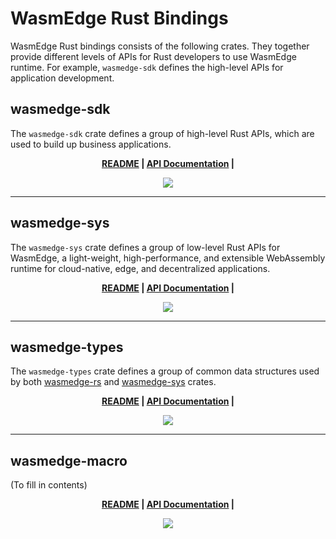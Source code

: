 
# WasmEdge Rust Bindings

WasmEdge Rust bindings consists of the following crates. They together provide different levels of APIs for Rust developers to use WasmEdge runtime. For example, `wasmedge-sdk` defines the high-level APIs for application development.

## wasmedge-sdk

The `wasmedge-sdk` crate defines a group of high-level Rust APIs, which are used to build up business applications.

<p align = "center">
    <strong>
        <a href="https://github.com/WasmEdge/WasmEdge/blob/master/bindings/rust/wasmedge-sdk/README.md">README</a> | <a href="https://wasmedge.github.io/WasmEdge/wasmedge_sdk/">API Documentation</a> | <p align="center">
                <a href="https://crates.io/crates/wasmedge-sdk">
                    <img src="https://img.shields.io/crates/v/wasmedge-sdk.svg">
                </a>
            </p>
    </strong>
</p>

-----

## wasmedge-sys

The `wasmedge-sys` crate defines a group of low-level Rust APIs for WasmEdge, a light-weight, high-performance, and extensible WebAssembly runtime for cloud-native, edge, and decentralized applications.

<p align = "center">
    <strong>
        <a href="https://github.com/WasmEdge/WasmEdge/blob/master/bindings/rust/wasmedge-sdk/README.md">README</a> | <a href="https://wasmedge.github.io/WasmEdge/wasmedge_sdk/">API Documentation</a> | <p align="center">
                <a href="https://crates.io/crates/wasmedge-sys">
                    <img src="https://img.shields.io/crates/v/wasmedge-sys.svg">
                </a>
            </p>
    </strong>
</p>

-----

## wasmedge-types

The `wasmedge-types` crate defines a group of common data structures used by both [wasmedge-rs](https://crates.io/crates/wasmedge-sdk) and [wasmedge-sys](https://crates.io/crates/wasmedge-sys) crates.

<p align = "center">
    <strong>
        <a href="https://github.com/WasmEdge/WasmEdge/blob/master/bindings/rust/wasmedge-sdk/README.md">README</a> | <a href="https://wasmedge.github.io/WasmEdge/wasmedge_sdk/">API Documentation</a> | <p align="center">
                <a href="https://crates.io/crates/wasmedge-types">
                    <img src="https://img.shields.io/crates/v/wasmedge-types.svg">
                </a>
            </p>
    </strong>
</p>

-----

## wasmedge-macro

(To fill in contents)

<p align = "center">
    <strong>
        <a href="https://github.com/WasmEdge/WasmEdge/blob/master/bindings/rust/wasmedge-sdk/README.md">README</a> | <a href="https://wasmedge.github.io/WasmEdge/wasmedge_sdk/">API Documentation</a> | <p align="center">
                <a href="https://crates.io/crates/wasmedge-macro">
                    <img src="https://img.shields.io/crates/v/wasmedge-macro.svg">
                </a>
            </p>
    </strong>
</p>
